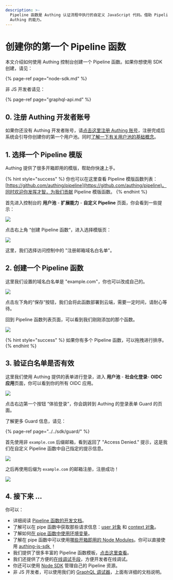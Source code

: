 ```yaml
---
description: >-
  Pipeline 函数是 Authing 认证流程中执行的自定义 JavaScript 代码。借助 Pipeline，开发者可以轻易自定义和扩展
  Authing 的能力。
---
```


# 创建你的第一个 Pipeline 函数

本文介绍如何使用 Authing 控制台创建一个 Pipeline 函数。如果你想使用 SDK 创建，请见：

{% page-ref page="node-sdk.md" %}

非 JS 开发者请见：

{% page-ref page="graphql-api.md" %}

## 0. 注册 Authing 开发者账号 <a id="register-authing"></a>

如果你还没有 Authing 开发者账号，请[点击这里注册 Authing 账号](https://authing.cn/login)，注册完成后系统会引导你创建你的第一个用户池。同时[了解一下有关用户池的基础概念](../../quickstart/basic.md)。

## 1. 选择一个 Pipeline 模版 <a id="choose-a-template"></a>

Authing 提供了很多开箱即用的模版，帮助你快速上手。

{% hint style="success" %}
你也可以在这里查看 Pipeline 模版函数列表：[https://github.com/authing/pipeline](https://github.com/authing/pipeline)。同时欢迎你发挥才智，为我们贡献 Pipeline 模版函数。
{% endhint %}

首先进入控制台的 **用户池** - **扩展能力** - **自定义 Pipeline** 页面，你会看到一些提示：

![](../../.gitbook/assets/image%20%28213%29.png)

点击右上角 “创建 Pipeline 函数“，进入选择模版页：

![](../../.gitbook/assets/image%20%28426%29.png)

这里，我们选择访问控制中的 "注册邮箱域名白名单"。

## 2. 创建一个  Pipeline 函数 <a id="create-a-function"></a>

这里我们设置的域名白名单是 "example.com"，你也可以改成自己的。

![](../../.gitbook/assets/image%20%28420%29.png)

点击左下角的“保存“按钮，我们会将此函数部署到云端，需要一定时间，请耐心等待。

回到  Pipeline 函数列表页面，可以看到我们刚刚添加的那个函数。

![](../../.gitbook/assets/image%20%28626%29.png)

{% hint style="success" %}
如果你有多个 Pipeline 函数，可以拖拽进行排序。
{% endhint %}

## 3. 验证白名单是否有效 <a id="validate"></a>

这里我们使用 Authing 提供的表单进行登录，进入 **用户池** - **社会化登录**- **OIDC 应用**页面，你可以看到你的所有 OIDC 应用。

![](../../.gitbook/assets/image%20%28516%29.png)

 点击右边第一个按钮 “体验登录”，你会跳转到 Authing 的登录表单 Guard 的页面。

了解更多 Guard 信息，请见：

{% page-ref page="../../sdk/guard/" %}

首先使用非 `example.com` 后缀邮箱，看到返回了 "Access Denied." 提示，这是我们在自定义 Pipeline 函数中自己指定的提示信息。

![](../../.gitbook/assets/image%20%28464%29.png)

之后再使用后缀为 `example.com` 的邮箱注册，注册成功！

![](../../.gitbook/assets/image%20%28114%29.png)

## 4. 接下来 ... <a id="whats-more"></a>

你可以：

* 详细阅读 [Pipeline 函数的开发文档](pipeline-function-api-doc.md)。
* 了解可以在 pipe 函数中获取那些请求信息：[user 对象](user-object.md) 和 [context 对象](context-object.md)。
* 了解如何[在 pipe 函数中使用环境变量](env.md)。
* 了解在 pipe 函数中可以使用[哪些开箱即用的 Node Modules](available-node-modules.md)。你可以直接使用 [authing-js-sdk ](../../sdk/sdk-for-javascript/)！
* 我们提供了很多丰富的 Pipeline 函数模板，[点击这里查看](https://github.com/authing/pipeline)。
* 我们还提供了方便的[在线调试手段](how-to-debug.md)，方便开发者在线调试。
* 你还可以使用  [Node SDK](node-sdk.md)  管理自己的 Pipeline 资源。
* 非 JS 开发者，可以使用我们的 [GraphQL 调试器](graphql-api.md)，上面有详细的文档说明。



